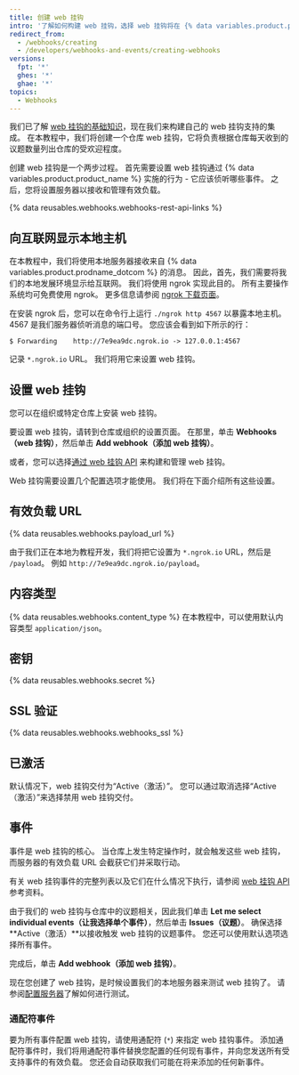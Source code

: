 ```yaml
---
title: 创建 web 挂钩
intro: '了解如何构建 web 挂钩，选择 web 挂钩将在 {% data variables.product.prodname_dotcom %} 上侦听的事件，以及如何设置服务器以接收和管理 web 挂钩负载。'
redirect_from:
  - /webhooks/creating
  - /developers/webhooks-and-events/creating-webhooks
versions:
  fpt: '*'
  ghes: '*'
  ghae: '*'
topics:
  - Webhooks
---
```


我们已了解 [web 挂钩的基础知识][webhooks-overview]，现在我们来构建自己的 web 挂钩支持的集成。 在本教程中，我们将创建一个仓库 web 挂钩，它将负责根据仓库每天收到的议题数量列出仓库的受欢迎程度。

创建 web 挂钩是一个两步过程。 首先需要设置 web 挂钩通过 {% data variables.product.product_name %} 实施的行为 - 它应该侦听哪些事件。 之后，您将设置服务器以接收和管理有效负载。


{% data reusables.webhooks.webhooks-rest-api-links %}

## 向互联网显示本地主机

在本教程中，我们将使用本地服务器接收来自 {% data variables.product.prodname_dotcom %} 的消息。 因此，首先，我们需要将我们的本地发展环境显示给互联网。 我们将使用 ngrok 实现此目的。 所有主要操作系统均可免费使用 ngrok。 更多信息请参阅 [ngrok 下载页面](https://ngrok.com/download)。

在安装 ngrok 后，您可以在命令行上运行 `./ngrok http 4567` 以暴露本地主机。 4567 是我们服务器侦听消息的端口号。 您应该会看到如下所示的行：

```shell
$ Forwarding    http://7e9ea9dc.ngrok.io -> 127.0.0.1:4567
```

记录 `*.ngrok.io` URL。 我们将用它来设置 web 挂钩。

## 设置 web 挂钩

您可以在组织或特定仓库上安装 web 挂钩。

要设置 web 挂钩，请转到仓库或组织的设置页面。 在那里，单击 **Webhooks（web 挂钩）**，然后单击 **Add webhook（添加 web 挂钩）**。

或者，您可以选择[通过 web 挂钩 API][webhook-api] 来构建和管理 web 挂钩。

Web 挂钩需要设置几个配置选项才能使用。 我们将在下面介绍所有这些设置。

## 有效负载 URL

{% data reusables.webhooks.payload_url %}

由于我们正在本地为教程开发，我们将把它设置为 `*.ngrok.io` URL，然后是 `/payload`。 例如 `http://7e9ea9dc.ngrok.io/payload`。

## 内容类型

{% data reusables.webhooks.content_type %} 在本教程中，可以使用默认内容类型 `application/json`。

## 密钥

{% data reusables.webhooks.secret %}

## SSL 验证

{% data reusables.webhooks.webhooks_ssl %}

## 已激活

默认情况下，web 挂钩交付为“Active（激活）”。 您可以通过取消选择“Active（激活）”来选择禁用 web 挂钩交付。

## 事件

事件是 web 挂钩的核心。 当仓库上发生特定操作时，就会触发这些 web 挂钩，而服务器的有效负载 URL 会截获它们并采取行动。

有关 web 挂钩事件的完整列表以及它们在什么情况下执行，请参阅 [web 挂钩 API][hooks-api] 参考资料。

由于我们的 web 挂钩与仓库中的议题相关，因此我们单击 **Let me select individual events（让我选择单个事件）**，然后单击 **Issues（议题）**。 确保选择 **Active（激活）**以接收触发 web 挂钩的议题事件。 您还可以使用默认选项选择所有事件。

完成后，单击 **Add webhook（添加 web 挂钩）**。

现在您创建了 web 挂钩，是时候设置我们的本地服务器来测试 web 挂钩了。 请参阅[配置服务器](/webhooks/configuring/)了解如何进行测试。

### 通配符事件

要为所有事件配置 web 挂钩，请使用通配符 (`*`) 来指定 web 挂钩事件。 添加通配符事件时，我们将用通配符事件替换您配置的任何现有事件，并向您发送所有受支持事件的有效负载。 您还会自动获取我们可能在将来添加的任何新事件。

[webhooks-overview]: /webhooks/
[webhook-api]: /rest/reference/repos#hooks
[hooks-api]: /webhooks/#events
